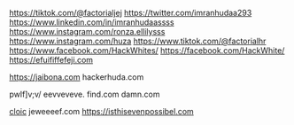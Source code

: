 https://tiktok.com/@factorialjej
https://twitter.com/imranhudaa293
https://www.linkedin.com/in/imranhudaassss
https://www.instagram.com/ronza.ellilysss
https://www.instagram.com/huza
https://www.tiktok.com/@factorialhr
https://www.facebook.com/HackWhites/
https://facebook.com/HackWhite/ 
https://efuififfefeji.com

https://jaibona.com
hackerhuda.com

pwlf]v;v/ eevveveve.  find.com 
damn.com

<a href=https://hackeroneass.com>cloic</a>
jeweeeef.com
https://isthisevenpossibel.com
